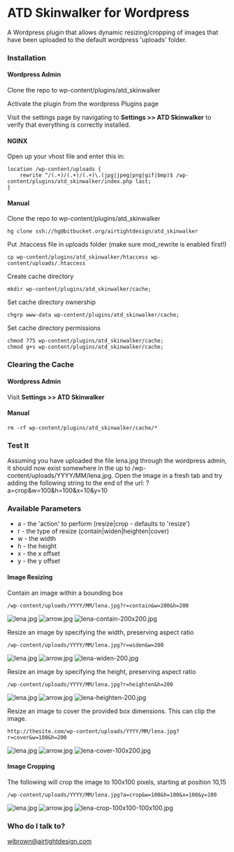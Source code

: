 # ATD Skinwalker for Wordpress #

A Wordpress plugin that allows dynamic resizing/cropping of images that have been uploaded to the default wordpress 'uploads' folder.

### Installation ###

#### Wordpress Admin ####

Clone the repo to wp-content/plugins/atd_skinwalker

Activate the plugin from the wordpress Plugins page

Visit the settings page by navigating to **Settings >> ATD Skinwalker** to verify that everything is correctly installed.

#### NGINX ####

Open up your vhost file and enter this in:

```
location /wp-content/uploads {
	rewrite ^/(.+)/(.+)/(.+)\.(jpg|jpeg|png|gif|bmp)$ /wp-content/plugins/atd_skinwalker/index.php last;
}
```

#### Manual ####

Clone the repo to wp-content/plugins/atd_skinwalker

```
hg clone ssh://hg@bitbucket.org/airtightdesign/atd_skinwalker

```
Put .htaccess file in uploads folder (make sure mod_rewrite is enabled first!)
```
cp wp-content/plugins/atd_skinwalker/htaccess wp-content/uploads/.htaccess
```
Create cache directory
```
mkdir wp-content/plugins/atd_skinwalker/cache;
```
Set cache directory ownership
```
chgrp www-data wp-content/plugins/atd_skinwalker/cache;
```
Set cache directory permissions
```
chmod 775 wp-content/plugins/atd_skinwalker/cache;
chmod g+s wp-content/plugins/atd_skinwalker/cache;
```

### Clearing the Cache ###

#### Wordpress Admin ####
Visit **Settings >> ATD Skinwalker**

#### Manual ####
```
rm -rf wp-content/plugins/atd_skinwalker/cache/*
```

### Test It ###

Assuming you have uploaded the file lena.jpg through the wordpress admin, it should now exist somewhere in the up to /wp-content/uploads/YYYY/MM/lena.jpg.  Open the image in a fresh tab and try adding the following string to the end of the url: ?a=crop&w=100&h=100&x=10&y=10

### Available Parameters ###

* a - the 'action' to perform (resize|crop - defaults to 'resize')
* r - the type of resize (contain|widen|heighten|cover)
* w - the width
* h - the height
* x - the x offset
* y - the y offset

#### Image Resizing ####

Contain an image within a bounding box
```
/wp-content/uploads/YYYY/MM/lena.jpg?r=contain&w=200&h=200
```
![lena.jpg](https://bitbucket.org/repo/xdMGXB/images/2422800789-lena.jpg)
![arrow.jpg](https://bitbucket.org/repo/xdMGXB/images/3681154042-arrow.jpg)
![lena-contain-200x200.jpg](https://bitbucket.org/repo/xdMGXB/images/1202344600-lena-contain-200x200.jpg)


Resize an image by specifying the width, preserving aspect ratio
```
/wp-content/uploads/YYYY/MM/lena.jpg?r=widen&w=200
```
![lena.jpg](https://bitbucket.org/repo/xdMGXB/images/2422800789-lena.jpg)
![arrow.jpg](https://bitbucket.org/repo/xdMGXB/images/3681154042-arrow.jpg)
![lena-widen-200.jpg](https://bitbucket.org/repo/xdMGXB/images/3705539239-lena-widen-200.jpg)


Resize an image by specifying the height, preserving aspect ratio
```
/wp-content/uploads/YYYY/MM/lena.jpg?r=heighten&h=200
```
![lena.jpg](https://bitbucket.org/repo/xdMGXB/images/2422800789-lena.jpg)
![arrow.jpg](https://bitbucket.org/repo/xdMGXB/images/3681154042-arrow.jpg)
![lena-heighten-200.jpg](https://bitbucket.org/repo/xdMGXB/images/1935684871-lena-heighten-200.jpg)


Resize an image to cover the provided box dimensions.  This can clip the image.
```
http://thesite.com/wp-content/uploads/YYYY/MM/lena.jpg?r=cover&w=100&h=200
```
![lena.jpg](https://bitbucket.org/repo/xdMGXB/images/2422800789-lena.jpg)
![arrow.jpg](https://bitbucket.org/repo/xdMGXB/images/3681154042-arrow.jpg)
![lena-cover-100x200.jpg](https://bitbucket.org/repo/xdMGXB/images/3006622458-lena-cover-100x200.jpg)



#### Image Cropping ####

The following will crop the image to 100x100 pixels, starting at position 10,15
```
/wp-content/uploads/YYYY/MM/lena.jpg?a=crop&w=100&h=100&x=100&y=100
```
![lena.jpg](https://bitbucket.org/repo/xdMGXB/images/2422800789-lena.jpg)
![arrow.jpg](https://bitbucket.org/repo/xdMGXB/images/3681154042-arrow.jpg)
![lena-crop-100x100-100x100.jpg](https://bitbucket.org/repo/xdMGXB/images/1813979264-lena-crop-100x100-100x100.jpg)


### Who do I talk to? ###

wjbrown@airtightdesign.com